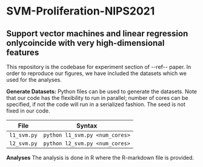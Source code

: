 # SVM-Proliferation-NIPS2021
## Support vector machines and linear regression onlycoincide with very high-dimensional features

This repository is the codebase for experiment section of --ref-- paper. In order to reproduce our figures, we have included the datasets which we used for the analyses. 

**Generate Datasets:** Python files can be used to generate the datasets. Note that our code has the flexibility to run in parallel; number of cores can be specified, if not the code will run in a serialized fashion. The seed is not fixed in our code.

| File        | Syntax                          |
|-------------|---------------------------------|
| `l1_svm.py` | `python l1_svm.py <num_cores>`  |
| `l2_svm.py` | `python l2_svm.py <num_cores>`  |

**Analyses** The analysis is done in R where the R-markdown file is provided. 
